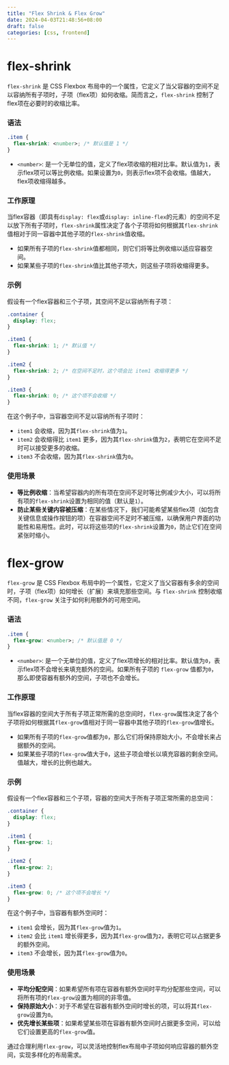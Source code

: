 ```yaml
---
title: "Flex Shrink & Flex Grow"
date: 2024-04-03T21:48:56+08:00
draft: false
categories: [css, frontend]
---
```


# flex-shrink

`flex-shrink` 是 CSS Flexbox 布局中的一个属性，它定义了当父容器的空间不足以容纳所有子项时，子项（flex项）如何收缩。简而言之，`flex-shrink` 控制了flex项在必要时的收缩比率。

### 语法

```css
.item {
  flex-shrink: <number>; /* 默认值是 1 */
}
```

- `<number>`: 是一个无单位的值，定义了flex项收缩的相对比率。默认值为`1`，表示flex项可以等比例收缩。如果设置为`0`，则表示flex项不会收缩。值越大，flex项收缩得越多。

### 工作原理

当flex容器（即具有`display: flex`或`display: inline-flex`的元素）的空间不足以放下所有子项时，`flex-shrink`属性决定了各个子项将如何根据其`flex-shrink`值相对于同一容器中其他子项的`flex-shrink`值收缩。

- 如果所有子项的`flex-shrink`值都相同，则它们将等比例收缩以适应容器空间。
- 如果某些子项的`flex-shrink`值比其他子项大，则这些子项将收缩得更多。

### 示例

假设有一个flex容器和三个子项，其空间不足以容纳所有子项：

```css
.container {
  display: flex;
}

.item1 {
  flex-shrink: 1; /* 默认值 */
}

.item2 {
  flex-shrink: 2; /* 在空间不足时，这个项会比 item1 收缩得更多 */
}

.item3 {
  flex-shrink: 0; /* 这个项不会收缩 */
}
```

在这个例子中，当容器空间不足以容纳所有子项时：
- `item1` 会收缩，因为其`flex-shrink`值为`1`。
- `item2` 会收缩得比 `item1` 更多，因为其`flex-shrink`值为`2`，表明它在空间不足时可以接受更多的收缩。
- `item3` 不会收缩，因为其`flex-shrink`值为`0`。

### 使用场景

- **等比例收缩**：当希望容器内的所有项在空间不足时等比例减少大小，可以将所有项的`flex-shrink`设置为相同的值（默认是`1`）。
- **防止某些关键内容被压缩**：在某些情况下，我们可能希望某些flex项（如包含关键信息或操作按钮的项）在容器空间不足时不被压缩，以确保用户界面的功能性和易用性。此时，可以将这些项的`flex-shrink`设置为`0`，防止它们在空间紧张时缩小。

# flex-grow

`flex-grow` 是 CSS Flexbox 布局中的一个属性，它定义了当父容器有多余的空间时，子项（flex项）如何增长（扩展）来填充那些空间。与 `flex-shrink` 控制收缩不同，`flex-grow` 关注于如何利用额外的可用空间。

### 语法

```css
.item {
  flex-grow: <number>; /* 默认值是 0 */
}
```

- `<number>`: 是一个无单位的值，定义了flex项增长的相对比率。默认值为`0`，表示flex项不会增长来填充额外的空间。如果所有子项的 `flex-grow` 值都为`0`，那么即使容器有额外的空间，子项也不会增长。

### 工作原理

当flex容器的空间大于所有子项正常所需的总空间时，`flex-grow`属性决定了各个子项将如何根据其`flex-grow`值相对于同一容器中其他子项的`flex-grow`值增长。

- 如果所有子项的`flex-grow`值都为`0`，那么它们将保持原始大小，不会增长来占据额外的空间。
- 如果某些子项的`flex-grow`值大于`0`，这些子项会增长以填充容器的剩余空间。值越大，增长的比例也越大。

### 示例

假设有一个flex容器和三个子项，容器的空间大于所有子项正常所需的总空间：

```css
.container {
  display: flex;
}

.item1 {
  flex-grow: 1;
}

.item2 {
  flex-grow: 2;
}

.item3 {
  flex-grow: 0; /* 这个项不会增长 */
}
```

在这个例子中，当容器有额外空间时：
- `item1` 会增长，因为其`flex-grow`值为`1`。
- `item2` 会比 `item1` 增长得更多，因为其`flex-grow`值为`2`，表明它可以占据更多的额外空间。
- `item3` 不会增长，因为其`flex-grow`值为`0`。

### 使用场景

- **平均分配空间**：如果希望所有项在容器有额外空间时平均分配那些空间，可以将所有项的`flex-grow`设置为相同的非零值。
- **保持原始大小**：对于不希望在容器有额外空间时增长的项，可以将其`flex-grow`设置为`0`。
- **优先增长某些项**：如果希望某些项在容器有额外空间时占据更多空间，可以给它们设置更高的`flex-grow`值。

通过合理利用`flex-grow`，可以灵活地控制flex布局中子项如何响应容器的额外空间，实现多样化的布局需求。
